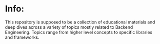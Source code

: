 # Info: 
This repository is supposed to be a collection of educational materials and deep dives across a variety of topics mostly related to Backend Engineering. Topics range from higher level concepts to specific libraries and frameworks.
